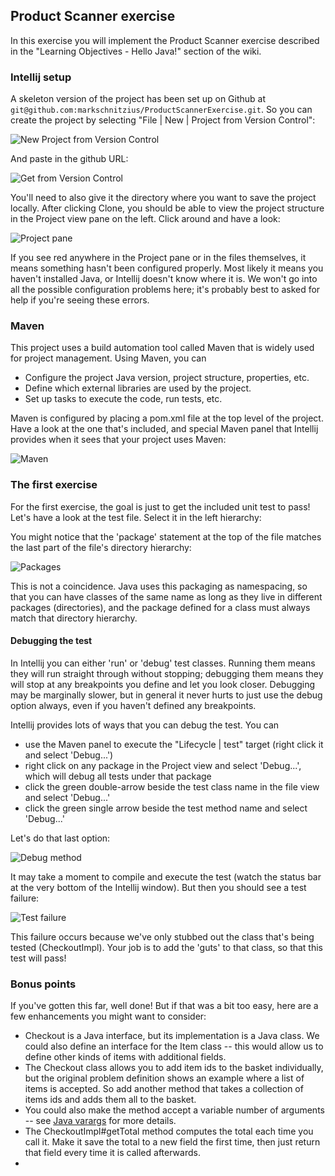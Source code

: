 ## Product Scanner exercise

In this exercise you will implement the Product Scanner exercise described in the
"Learning Objectives - Hello Java!" section of the wiki.

### Intellij setup

A skeleton version of the project has been set up on Github at `git@github.com:markschnitzius/ProductScannerExercise.git`.
So you can create the project by selecting "File | New | Project from Version Control":

![New Project from Version Control](doc/createproj.png)

And paste in the github URL:

![Get from Version Control](doc/getfromversioncontrol.png)

You'll need to also give it the directory where you want to save the project locally.
After clicking Clone, you should be able to view the project structure in the Project
view pane on the left.  Click around and have a look:

![Project pane](doc/projectpane.png)

If you see red anywhere in the Project pane or in the files themselves, it means
something hasn't been configured properly.  Most likely it means you haven't
installed Java, or Intellij doesn't know where it is.  We won't go into all the
possible configuration problems here; it's probably best to asked for help if you're
seeing these errors.

### Maven

This project uses a build automation tool called Maven that is widely used for project management.
Using Maven, you can

* Configure the project Java version, project structure, properties, etc.
* Define which external libraries are used by the project.
* Set up tasks to execute the code, run tests, etc.

Maven is configured by placing a pom.xml file at the top level of the project.  Have a look
at the one that's included, and special Maven panel that Intellij provides when it sees that
your project uses Maven:

![Maven](doc/maven.png)

### The first exercise

For the first exercise, the goal is just to get the included unit test to pass!  Let's have
a look at the test file.  Select it in the left hierarchy:

You might notice that the 'package' statement at the top of the file matches the last part
of the file's directory hierarchy:

![Packages](doc/packages.png)

This is not a coincidence.  Java uses this packaging as namespacing, so that you can have
classes of the same name as long as they live in different packages (directories), and the
package defined for a class must always match that directory hierarchy.

#### Debugging the test

In Intellij you can either 'run' or 'debug' test classes.  Running them means they will
run straight through without stopping; debugging them means they will stop at any breakpoints
you define and let you look closer.  Debugging may be marginally slower, but in general it
never hurts to just use the debug option always, even if you haven't defined any breakpoints.

Intellij provides lots of ways that you can debug the test.  You can

* use the Maven panel to execute the "Lifecycle | test" target (right click it and select 'Debug...')
* right click on any package in the Project view and select 'Debug...', which will debug all tests under that package
* click the green double-arrow beside the test class name in the file view and select 'Debug...'
* click the green single arrow beside the test method name and select 'Debug...'

Let's do that last option:

![Debug method](doc/debugtestmethod.png)

It may take a moment to compile and execute the test (watch the status bar at the very bottom of the
Intellij window).  But then you should see a test failure:

![Test failure](doc/testfailure.png)

This failure occurs because we've only stubbed out the class that's being tested (CheckoutImpl).  Your job is to
add the 'guts' to that class, so that this test will pass!

### Bonus points

If you've gotten this far, well done!  But if that was a bit too easy, here are a few enhancements you might want
to consider:

* Checkout is a Java interface, but its implementation is a Java class.  We could also define an interface for the Item class -- this would allow us to define other kinds of items with additional fields.
* The Checkout class allows you to add item ids to the basket individually, but the original problem definition shows an example where a list of items is accepted.  So add another method that takes a collection of items ids and adds them all to the basket.
* You could also make the method accept a variable number of arguments -- see [Java varargs](https://www.baeldung.com/java-varargs) for more details.
* The CheckoutImpl#getTotal method computes the total each time you call it.  Make it save the total to a new field the first time, then just return that field every time it is called afterwards.
* 